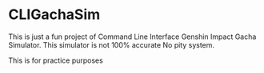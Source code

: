 # CLIGachaSim
This is just a fun project of Command Line Interface Genshin Impact Gacha Simulator.
This simulator is not 100% accurate
No pity system.

This is for practice purposes

